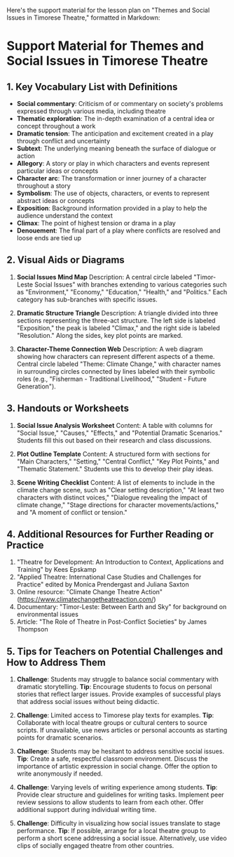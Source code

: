 Here's the support material for the lesson plan on "Themes and Social Issues in Timorese Theatre," formatted in Markdown:

# Support Material for Themes and Social Issues in Timorese Theatre

## 1. Key Vocabulary List with Definitions

- **Social commentary**: Criticism of or commentary on society's problems expressed through various media, including theatre
- **Thematic exploration**: The in-depth examination of a central idea or concept throughout a work
- **Dramatic tension**: The anticipation and excitement created in a play through conflict and uncertainty
- **Subtext**: The underlying meaning beneath the surface of dialogue or action
- **Allegory**: A story or play in which characters and events represent particular ideas or concepts
- **Character arc**: The transformation or inner journey of a character throughout a story
- **Symbolism**: The use of objects, characters, or events to represent abstract ideas or concepts
- **Exposition**: Background information provided in a play to help the audience understand the context
- **Climax**: The point of highest tension or drama in a play
- **Denouement**: The final part of a play where conflicts are resolved and loose ends are tied up

## 2. Visual Aids or Diagrams

1. **Social Issues Mind Map**
   Description: A central circle labeled "Timor-Leste Social Issues" with branches extending to various categories such as "Environment," "Economy," "Education," "Health," and "Politics." Each category has sub-branches with specific issues.

2. **Dramatic Structure Triangle**
   Description: A triangle divided into three sections representing the three-act structure. The left side is labeled "Exposition," the peak is labeled "Climax," and the right side is labeled "Resolution." Along the sides, key plot points are marked.

3. **Character-Theme Connection Web**
   Description: A web diagram showing how characters can represent different aspects of a theme. Central circle labeled "Theme: Climate Change," with character names in surrounding circles connected by lines labeled with their symbolic roles (e.g., "Fisherman - Traditional Livelihood," "Student - Future Generation").

## 3. Handouts or Worksheets

1. **Social Issue Analysis Worksheet**
   Content: A table with columns for "Social Issue," "Causes," "Effects," and "Potential Dramatic Scenarios." Students fill this out based on their research and class discussions.

2. **Plot Outline Template**
   Content: A structured form with sections for "Main Characters," "Setting," "Central Conflict," "Key Plot Points," and "Thematic Statement." Students use this to develop their play ideas.

3. **Scene Writing Checklist**
   Content: A list of elements to include in the climate change scene, such as "Clear setting description," "At least two characters with distinct voices," "Dialogue revealing the impact of climate change," "Stage directions for character movements/actions," and "A moment of conflict or tension."

## 4. Additional Resources for Further Reading or Practice

1. "Theatre for Development: An Introduction to Context, Applications and Training" by Kees Epskamp
2. "Applied Theatre: International Case Studies and Challenges for Practice" edited by Monica Prendergast and Juliana Saxton
3. Online resource: "Climate Change Theatre Action" (https://www.climatechangetheatreaction.com/)
4. Documentary: "Timor-Leste: Between Earth and Sky" for background on environmental issues
5. Article: "The Role of Theatre in Post-Conflict Societies" by James Thompson

## 5. Tips for Teachers on Potential Challenges and How to Address Them

1. **Challenge**: Students may struggle to balance social commentary with dramatic storytelling.
   **Tip**: Encourage students to focus on personal stories that reflect larger issues. Provide examples of successful plays that address social issues without being didactic.

2. **Challenge**: Limited access to Timorese play texts for examples.
   **Tip**: Collaborate with local theatre groups or cultural centers to source scripts. If unavailable, use news articles or personal accounts as starting points for dramatic scenarios.

3. **Challenge**: Students may be hesitant to address sensitive social issues.
   **Tip**: Create a safe, respectful classroom environment. Discuss the importance of artistic expression in social change. Offer the option to write anonymously if needed.

4. **Challenge**: Varying levels of writing experience among students.
   **Tip**: Provide clear structure and guidelines for writing tasks. Implement peer review sessions to allow students to learn from each other. Offer additional support during individual writing time.

5. **Challenge**: Difficulty in visualizing how social issues translate to stage performance.
   **Tip**: If possible, arrange for a local theatre group to perform a short scene addressing a social issue. Alternatively, use video clips of socially engaged theatre from other countries.